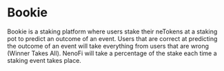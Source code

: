 # Bookie

Bookie is a staking platform where users stake their neTokens at a staking pot to predict an outcome of an event. Users that are correct at predicting the outcome of an event will take everything from users that are wrong (Winner Takes All). NenoFi will take a percentage of the stake each time a staking event takes place.

